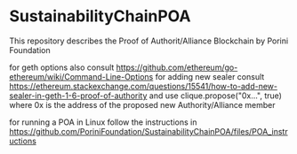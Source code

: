 # SustainabilityChainPOA
This repository describes the Proof of Authorit/Alliance Blockchain by Porini Foundation 

for geth options also consult https://github.com/ethereum/go-ethereum/wiki/Command-Line-Options
for adding new sealer consult https://ethereum.stackexchange.com/questions/15541/how-to-add-new-sealer-in-geth-1-6-proof-of-authority and use clique.propose("0x...", true) where 0x is the address of the proposed new Authority/Alliance member

for running a POA in Linux follow the instructions in https://github.com/PoriniFoundation/SustainabilityChainPOA/files/POA_instructions


